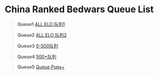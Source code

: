 # China Ranked Bedwars Queue List

> **Queue1**
[ALL ELO 队列1](https://kook.vip/E2Cwjf) 

> **Queue2**
[ALL ELO 队列2](https://kook.top/U2sQly)

> **Queue3**
[0-500队列](https://kook.top/PrU6KL)

> **Queue4**
[500+队列](https://kook.top/wiZ1Yl)

> **Queue5**
[Queue Pups+](https://kook.top/7Fdlis)


